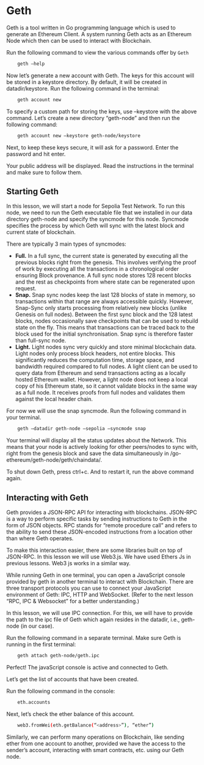# Geth

Geth is a tool written in Go programming language which is used to generate an Ethereum Client. A system running Geth acts as an Ethereum Node which then can be used to interact with Blockchain. 

Run the following command to view the various commands offer by `Geth`

```bash
    geth –help
```

Now let’s generate a new account with Geth. The keys for this account will be stored in a keystore directory. By default, it will be created in datadir/keystore. Run the following command in the terminal:

```bash
    geth account new
```

To specify a custom path for storing the keys, use –keystore <path> with the above command. Let’s create a new directory “geth-node” and then run the following command:

```bash
    geth account new –keystore geth-node/keystore
```

Next, to keep these keys secure, it will ask for a password. Enter the password and hit enter.

Your public address will be displayed. Read the instructions in the terminal and make sure to follow them. 

## Starting Geth 

In this lesson, we will start a node for Sepolia Test Network. To run this node, we need to run the Geth executable file that we installed in our data directory geth-node and specify the syncmode for this node. Syncmode specifies the process by which Geth will sync with the latest block and current state of blockchain. 

There are typically 3 main types of syncmodes:

- **Full.** In a full sync, the current state is generated by executing all the previous blocks right from the genesis. This involves verifying the proof of work by executing all the transactions in a chronological order ensuring Block provenance. A full sync node stores 128 recent blocks and the rest as checkpoints from where state can be regenerated upon request.
- **Snap.** Snap sync nodes keep the last 128 blocks of state in memory, so transactions within that range are always accessible quickly. However, Snap-Sync only starts processing from relatively new blocks (unlike Genesis on full nodes). Between the first sync block and the 128 latest blocks, nodes occasionally save checkpoints that can be used to rebuild state on the fly. This means that transactions can be traced back to the block used for the initial synchronisation. Snap sync is therefore faster than full-sync node.
- **Light.** Light nodes sync very quickly and store minimal blockchain data. Light nodes only process block headers, not entire blocks. This significantly reduces the computation time, storage space, and bandwidth required compared to full nodes. A light client can be used to query data from Ethereum and send transactions acting as a locally hosted Ethereum wallet. However, a light node does not keep a local copy of his Ethereum state, so it cannot validate blocks in the same way as a full node. It receives proofs from full nodes and validates them against the local header chain.

For now we will use the snap syncmode. Run the following command in your terminal.

```bash
    geth –datadir geth-node –sepolia –syncmode snap
```

Your terminal will display all the status updates about the Network. This means that your node is actively looking for other peers/nodes to sync with, right from the genesis block and save the data simultaneously in /go-ethereum/geth-node/geth/chaindata/. 

To shut down Geth, press ctrl+c. And to restart it, run the above command again.

## Interacting with Geth

Geth provides a JSON-RPC API for interacting with blockchains. JSON-RPC is a way to perform specific tasks by sending instructions to Geth in the form of JSON objects. RPC stands for “remote procedure call” and refers to the ability to send these JSON-encoded instructions from a location other than where Geth operates. 

To make this interaction easier, there are some libraries built on top of JSON-RPC. In this lesson we will use Web3.js. We have used Ethers Js in previous lessons. Web3 js works in a similar way.

While running Geth in one terminal, you can open a JavaScript console provided by geth in another terminal to interact with Blockchain. There are three transport protocols you can use to connect your JavaScript environment of Geth: IPC, HTTP and WebSocket. (Refer to the next lesson “RPC, IPC & Websocket” for a better understanding.)

In this lesson, we will use IPC connection. For this, we will have to provide the path to the ipc file of Geth which again resides in the datadir, i.e., geth-node (in our case).

Run the following command in a separate terminal. Make sure Geth is running in the first terminal:

```bash
    geth attach geth-node/geth.ipc
```

Perfect! The javaScript console is active and connected to Geth.

Let’s get the list of accounts that have been created.

Run the following command in the console:

```bash
    eth.accounts
```

Next, let’s check the ether balance of this account.

```bash
    web3.fromWei(eth.getBalance(“<address>”), “ether”)
```

Similarly, we can perform many operations on Blockchain, like sending ether from one account to another, provided we have the access to the sender’s account, interacting with smart contracts, etc. using our Geth node. 